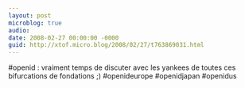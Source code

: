 ```yaml
---
layout: post
microblog: true
audio: 
date: 2008-02-27 00:00:00 -0000
guid: http://xtof.micro.blog/2008/02/27/t763869031.html
---
```

#openid : vraiment temps de discuter avec les yankees de toutes ces bifurcations de fondations ;) #openideurope #openidjapan #openidus
